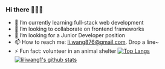### Hi there 👋👋👋

<!--
**liliwang1/liliwang1** is a ✨ _special_ ✨ repository because its `README.md` (this file) appears on your GitHub profile.
-->
<!--
- 🔭 I’m currently working on
-->
- 🌱  I’m currently learning full-stack web development
- 👯  I’m looking to collaborate on frontend frameworks
- 🤔  I’m looking for a Junior Developer position
- 📫  How to reach me: li.wang876@gmail.com.  Drop a line~
- ⚡  Fun fact: volunteer in an animal shelter 
[![Top Langs](https://github-readme-stats.vercel.app/api/top-langs/?username=liliwang1&layout=compact&theme=vue)](https://github.com/anuraghazra/github-readme-stats) 
[![liliwang1's github stats](https://github-readme-stats.vercel.app/api?username=liliwang1&count_private=true&show_icons=true&theme=vue&hide=stars)](https://github.com/anuraghazra/github-readme-stats)
<!--
- 💬 Ask me about ...
- 😄 Pronouns: ...
-->
<!--
![ReadMe Card](https://github-readme-stats.vercel.app/api/pin/?&theme=vue&username=liliwang1&repo=codeup-web-exercises)
![ReadMe Card](https://github-readme-stats.vercel.app/api/pin/?&theme=vue&username=liliwang1&repo=codeup-java-exercises)
-->
